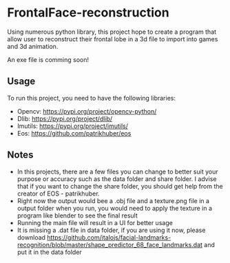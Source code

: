# FrontalFace-reconstruction
Using numerous python library,  this project hope to create a program that allow user to reconstruct their frontal lobe in a 3d file to import into games and 3d animation.

An exe file is comming soon!

## Usage
To run this project, you need to have the following libraries: 
* Opencv: https://pypi.org/project/opencv-python/
* Dlib: https://pypi.org/project/dlib/
* Imutils: https://pypi.org/project/imutils/
* Eos: https://github.com/patrikhuber/eos

## Notes
- In this projects, there are a few files you can change to better suit your purpose or accuracy such as the data folder and share folder. I advise that if you want to change the share folder, you should get help from the creator of EOS - patrikhuber.
- Right now the output would bee a .obj file and a texture.png file in a output folder when you run, you would need to apply the texture in a program like blender to see the final result
- Running the main file will result in a UI for better usage
- It is missing a .dat file in data folder, if you are using it now, please download https://github.com/italojs/facial-landmarks-recognition/blob/master/shape_predictor_68_face_landmarks.dat and put it in the data folder
